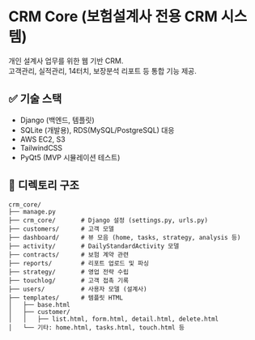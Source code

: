 # CRM Core (보험설계사 전용 CRM 시스템)

개인 설계사 업무를 위한 웹 기반 CRM.  
고객관리, 실적관리, 14터치, 보장분석 리포트 등 통합 기능 제공.

## ✅ 기술 스택
- Django (백엔드, 템플릿)
- SQLite (개발용), RDS(MySQL/PostgreSQL) 대응
- AWS EC2, S3
- TailwindCSS
- PyQt5 (MVP 시뮬레이션 테스트)

## 📁 디렉토리 구조

```plaintext
crm_core/
├── manage.py
├── crm_core/       # Django 설정 (settings.py, urls.py)
├── customers/      # 고객 모델
├── dashboard/      # 뷰 모음 (home, tasks, strategy, analysis 등)
├── activity/       # DailyStandardActivity 모델
├── contracts/      # 보험 계약 관련
├── reports/        # 리포트 업로드 및 파싱
├── strategy/       # 영업 전략 수립
├── touchlog/       # 고객 접촉 기록
├── users/          # 사용자 모델 (설계사)
├── templates/      # 템플릿 HTML
│   ├── base.html
│   ├── customer/
│   │   ├── list.html, form.html, detail.html, delete.html
│   └── 기타: home.html, tasks.html, touch.html 등

